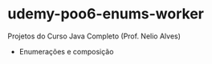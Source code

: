 # udemy-poo6-enums-worker

Projetos do Curso Java Completo (Prof. Nelio Alves)

- Enumerações e composição

